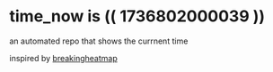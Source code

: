 # time_now is (( 1736802000039 ))

an automated repo that shows the currnent time

inspired by [breakingheatmap](https://github.com/breakingheatmap/breakingheatmap)